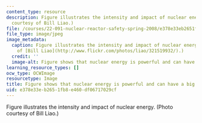```yaml
---
content_type: resource
description: Figure illustrates the intensity and impact of nuclear energy. (Photo
  courtesy of Bill Liao.)
file: /courses/22-091-nuclear-reactor-safety-spring-2008/e378e33eb2651fb8e460df06717029cf_22-091s08-th.jpg
file_type: image/jpeg
image_metadata:
  caption: Figure illustrates the intensity and impact of nuclear energy. (Photo courtesy
    of [Bill Liao](http://www.flickr.com/photos/liao/321519932/).)
  credit: ''
  image-alt: Figure shows that nuclear energy is powerful and can have a big impact.
learning_resource_types: []
ocw_type: OCWImage
resourcetype: Image
title: Figure shows that nuclear energy is powerful and can have a big impact
uid: e378e33e-b265-1fb8-e460-df06717029cf
---
```

Figure illustrates the intensity and impact of nuclear energy. (Photo courtesy of Bill Liao.)


